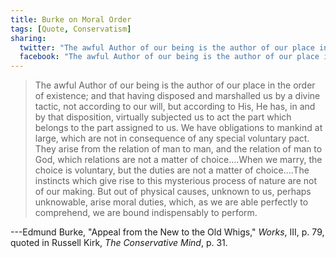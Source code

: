 ```yaml
---
title: Burke on Moral Order
tags: [Quote, Conservatism]
sharing:
  twitter: "The awful Author of our being is the author of our place in the order of existence..."
  facebook: "The awful Author of our being is the author of our place in the order of existence..."
---
```



> The awful Author of our being is the author of our place in the
> order of existence; and that having disposed and marshalled us by
> a divine tactic, not according to our will, but according to His,
> He has, in and by that disposition, virtually subjected us to act
> the part which belongs to the part assigned to us.  We have
> obligations to mankind at large, which are not in consequence of
> any special voluntary pact.  They arise from the relation of man
> to man, and the relation of man to God, which relations are not a
> matter of choice....When we marry, the choice is voluntary, but
> the duties are not a matter of choice....The instincts which give
> rise to this mysterious process of nature are not of our making.
> But out of physical causes, unknown to us, perhaps unknowable,
> arise moral duties, which, as we are able perfectly to
> comprehend, we are bound indispensably to perform.

---Edmund Burke, "Appeal from the New to the Old Whigs," *Works*, III, p. 79, quoted in Russell Kirk, *The Conservative Mind*, p. 31.
